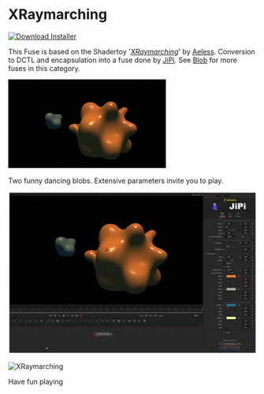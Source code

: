 # XRaymarching
<a href="XRaymarching-Installer.lua" download><img alt="Download Installer" src="https://img.shields.io/static/v1?label=Download&message=XRaymarching-Installer.lua&color=blue" /></a>

This Fuse is based on the Shadertoy '_[XRaymarching](https://www.shadertoy.com/view/XtByWW)_' by [Aeless](https://www.shadertoy.com/user/Aeless). Conversion to DCTL and encapsulation into a fuse done by [JiPi](../../Site/Profiles/JiPi.md). See [Blob](README.md) for more fuses in this category.

[![XRaymarching Thumbnail](XRaymarching.png)](https://www.shadertoy.com/view/XtByWW "View on Shadertoy.com")



<!-- +++ DO NOT REMOVE THIS COMMENT +++ DO NOT ADD OR EDIT ANY TEXT BEFORE THIS LINE +++ IT WOULD BE A REALLY BAD IDEA +++ -->

Two funny dancing blobs. Extensive parameters invite you to play.

[![XRaymarching](XRaymarching_screenshot.png)](XRaymarching.fuse)

![XRaymarching](https://user-images.githubusercontent.com/78935215/115620418-6fb8c780-a2f5-11eb-9185-b008ff52f54f.gif)




Have fun playing

<!-- +++ DO NOT REMOVE THIS COMMENT +++ DO NOT EDIT ANY TEXT THAT COMES AFTER THIS LINE +++ TRUST ME: JUST DON'T DO IT +++ -->

